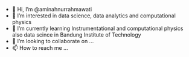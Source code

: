 - 👋 Hi, I’m @aminahnurrahmawati
- 👀 I’m interested in data science, data analytics and computational physics
- 🌱 I’m currently learning Instrumentational and computational physics also data scince in Bandung Institute of Technology
- 💞️ I’m looking to collaborate on ...
- 📫 How to reach me ...

<!---
aminahnurrahmawati/aminahnurrahmawati is a ✨ special ✨ repository because its `README.md` (this file) appears on your GitHub profile.
You can click the Preview link to take a look at your changes.
--->
